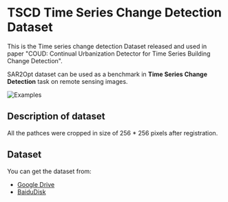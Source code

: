# TSCD Time Series Change Detection Dataset
This is the Time series change detection Dataset released and used in paper "COUD: Continual Urbanization Detector for Time Series Building Change Detection".

SAR2Opt dataset can be used as a benchmark in __Time Series Change Detection__ task on remote sensing images.

![Examples](imgs/Honeyview_sar2opt.png)  

## Description of dataset
All the pathces were cropped in size of 256 * 256 pixels after registration. 

## Dataset
You can get the dataset from:  
- [Google Drive](https://drive.google.com/file/d/1bUDTcj9OYJpIYjvQLewE-_tE7HwQa8nU/view?usp=drive_link)  
- [BaiduDisk](https://pan.baidu.com/s/15aDGrG90wer3NuQ00m8nfQ?pwd=tscd )

